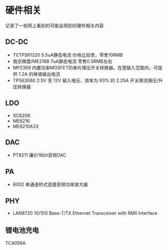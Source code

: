 # 硬件相关

记录了一些网上看到的可能会用到的硬件相关内容

## DC-DC

* TI/TPS61220 5.5uA静态电流 价格比较贵，零售10RMB
* 南京微盟/ME2188 7uA静态电流 零售0.5RMB左右
* MP2359 内置功率MOSFET的单片降压开关转换器。在宽输入范围内，可提供 1.2A 的峰值输出电流
* TPS63060 2.5V 至 12V 输入电压、效率为 93% 的 2.25A 开关限流降压/升压转换器

## LDO

* XC6206
* ME6216
* ME6210A33

## DAC

* PT8211 廉价16bit音频DAC

## PA

* 8002 单通道桥式连接音频功率放大器

## PHY

* LAN8720 10/100 Base-T/TX Ethernet Transceiver with RMII Interface

## 锂电池充电

TC4056A
